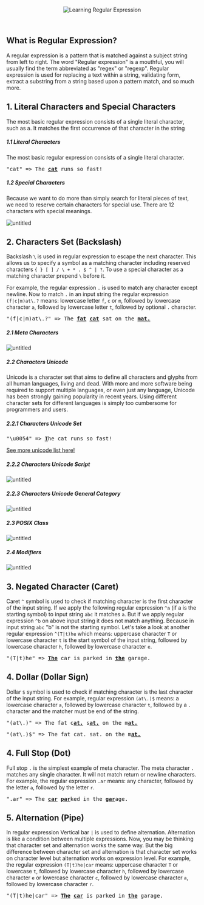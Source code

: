 <br/>
<p align="center">
<img src="https://i.imgur.com/bYwl7Vf.png" alt="Learning Regular Expression">
</p><br/>

## What is Regular Expression?

A regular expression is a pattern that is matched against a subject string from
left to right. The word "Regular expression" is a mouthful, you will usually
find the term abbreviated as "regex" or "regexp". Regular expression is used for
replacing a text within a string, validating form, extract a substring from a
string based upon a pattern match, and so much more.

## 1. Literal Characters and Special Characters

The most basic regular expression consists of a single literal character, such as a.
It matches the first occurrence of that character in the string

##### 1.1 Literal Characters

The most basic regular expression consists of a single literal character.

<pre>
"cat" => The <a href="#T-T"><strong>cat</strong></a> runs so fast!
</pre>

##### 1.2 Special Characters

Because we want to do more than simply search for literal pieces of text, we need to reserve certain characters for special use.
There are 12 characters with special meanings.

![untitled](https://user-images.githubusercontent.com/36118701/37287284-09c11092-2637-11e8-84c4-c2e0e06db06a.png)

## 2. Characters Set (Backslash)

Backslash `\` is used in regular expression to escape the next character. This
allows us to specify a symbol as a matching character including reserved
characters `{ } [ ] / \ + * . $ ^ | ?`. To use a special character as a matching
character prepend `\` before it.

For example, the regular expression `.` is used to match any character except
newline. Now to match `.` in an input string the regular expression
`(f|c|m)at\.?` means: lowercase letter `f`, `c` or `m`, followed by lowercase
character `a`, followed by lowercase letter `t`, followed by optional `.`
character.

<pre>
"(f|c|m)at\.?" => The <a href="#T-T"><strong>fat</strong></a> <a href="#T-T"><strong>cat</strong></a> sat on the <a href="#T-T"><strong>mat.</strong></a>
</pre>

##### 2.1 Meta Characters

![untitled](https://user-images.githubusercontent.com/36118701/37287532-94dd2382-2637-11e8-96f6-6e48db883e70.png)

##### 2.2 Characters Unicode

Unicode is a character set that aims to define all characters and glyphs from all human languages, living and dead. With more and more software being required to support multiple languages, or even just any language, Unicode has been strongly gaining popularity in recent years. Using different character sets for different languages is simply too cumbersome for programmers and users.

##### 2.2.1 Characters Unicode Set

<pre>
"\u0054" => <a href="#T-T"><strong>T</strong></a>he cat runs so fast!
</pre>

<a href="https://unicode-table.com/en/">See more unicode list here!</a>

##### 2.2.2 Characters Unicode Script

![untitled](https://user-images.githubusercontent.com/36118701/37287830-4c087e4e-2638-11e8-9493-aa9caba6852d.png)

##### 2.2.3 Characters Unicode General Category

![untitled](https://user-images.githubusercontent.com/36118701/37287914-8217181a-2638-11e8-8a06-ecb44e8915a4.png)

##### 2.3 POSIX Class

![untitled](https://user-images.githubusercontent.com/36118701/37288015-c1a57eae-2638-11e8-8e07-afe2787c37f0.png)

##### 2.4 Modifiers

![untitled](https://user-images.githubusercontent.com/36118701/37287447-6ba90026-2637-11e8-87d8-6af965afd27d.png)

## 3. Negated Character (Caret)

Caret `^` symbol is used to check if matching character is the first character
of the input string. If we apply the following regular expression `^a` (if a is
the starting symbol) to input string `abc` it matches `a`. But if we apply
regular expression `^b` on above input string it does not match anything.
Because in input string `abc` "b" is not the starting symbol. Let's take a look
at another regular expression `^(T|t)he` which means: uppercase character `T` or
lowercase character `t` is the start symbol of the input string, followed by
lowercase character `h`, followed by lowercase character `e`.

<pre>
"(T|t)he" => <a href="#T-T"><strong>The</strong></a> car is parked in <a href="#T-T"><strong>the</strong></a> garage.
</pre>

## 4. Dollar (Dollar Sign)

Dollar `$` symbol is used to check if matching character is the last character
of the input string. For example, regular expression `(at\.)$` means: a
lowercase character `a`, followed by lowercase character `t`, followed by a `.`
character and the matcher must be end of the string.

<pre>
"(at\.)" => The fat c<a href="#T-T"><strong>at.</strong></a> s<a href="#T-T"><strong>at.</strong></a> on the m<a href="#T-T"><strong>at.</strong></a>
</pre>

<pre>
"(at\.)$" => The fat cat. sat. on the m<a href="#T-T"><strong>at.</strong></a>
</pre>

## 4. Full Stop (Dot)

Full stop `.` is the simplest example of meta character. The meta character `.`
matches any single character. It will not match return or newline characters.
For example, the regular expression `.ar` means: any character, followed by the
letter `a`, followed by the letter `r`.

<pre>
".ar" => The <a href="#T-T"><strong>car</strong></a> <a href="#T-T"><strong>par</strong></a>ked in the <a href="#T-T"><strong>gar</strong></a>age.
</pre>

## 5. Alternation (Pipe)

In regular expression Vertical bar `|` is used to define alternation.
Alternation is like a condition between multiple expressions. Now, you may be
thinking that character set and alternation works the same way. But the big
difference between character set and alternation is that character set works on
character level but alternation works on expression level. For example, the
regular expression `(T|t)he|car` means: uppercase character `T` or lowercase
`t`, followed by lowercase character `h`, followed by lowercase character `e` or
lowercase character `c`, followed by lowercase character `a`, followed by
lowercase character `r`.

<pre>
"(T|t)he|car" => <a href="#T-T"><strong>The</strong></a> <a href="#T-T"><strong>car</strong></a> is parked in <a href="#T-T"><strong>the</strong></a> garage.
</pre>
